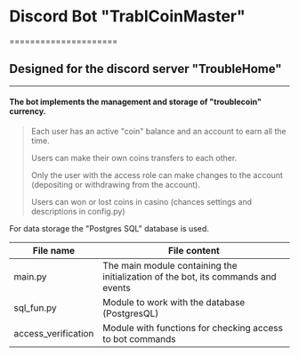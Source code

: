 # Discord Bot "TrablCoinMaster"
=====================
## Designed for the discord server "TroubleHome"
-----------------------------------
#### The bot implements the management and storage of "troublecoin" currency.

> Each user has an active "coin" balance and an account to earn all the time.
>
> Users can make their own coins transfers to each other.
>
> Only the user with the access role can make changes to the account (depositing or withdrawing from the account).
>
> Users can won or lost coins in casino (chances settings and descriptions in config.py)
>
For data storage the "Postgres SQL" database is used.

File name  		        | File content
------------------------|----------------------
main.py       			| The main module containing the initialization of the bot, its commands and events
sql_fun.py      		| Module to work with the database (PostgresQL)
access_verification   	| Module with functions for checking access to bot commands
